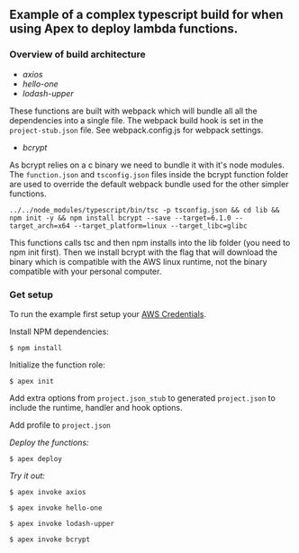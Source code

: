## Example of a complex typescript build for when using Apex to deploy lambda functions.

### Overview of build architecture

- *axios*
- *hello-one*
- *lodash-upper*

These functions are built with webpack which will bundle all all the dependencies into a single file. The webpack build hook is set in the `project-stub.json` file. See webpack.config.js for webpack settings.

- *bcrypt*

As bcrypt relies on a c binary we need to bundle it with it's node modules. The `function.json` and `tsconfig.json` files inside the bcrypt function folder are used to override the default webpack bundle used for the other simpler functions.

```
../../node_modules/typescript/bin/tsc -p tsconfig.json && cd lib && npm init -y && npm install bcrypt --save --target=6.1.0 --target_arch=x64 --target_platform=linux --target_libc=glibc
```

This functions calls tsc and then npm installs into the lib folder (you need to npm init first). Then we install bcrypt with the flag that will download the binary which is compatible with the AWS linux runtime, not the binary compatible with your personal computer.


### Get setup

To run the example first setup your [AWS Credentials](http://apex.run/#aws-credentials).

Install NPM dependencies:

```
$ npm install
```

Initialize the function role:
```
$ apex init
```

Add extra options from `project.json_stub` to generated `project.json` to include the runtime, handler and hook options.

Add profile to `project.json`

*Deploy the functions:*

```
$ apex deploy
```

*Try it out:*

```
$ apex invoke axios
```

```
$ apex invoke hello-one
```

```
$ apex invoke lodash-upper
```

```
$ apex invoke bcrypt
```

